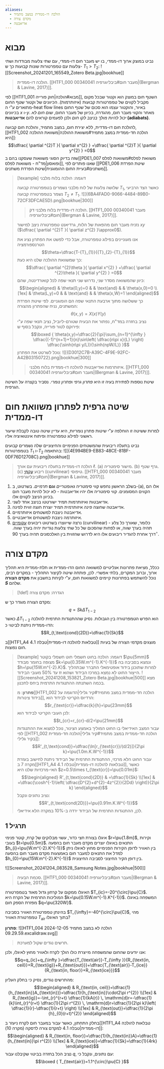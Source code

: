 ```yaml
---
aliases:
  - הולכה דו-ממדית במצב מתמיד
  - מקדם צורה
  - אדיאבטה
---
```

# מבוא
נביט במוצק ארוך דו-ממדי, בו יש מעבר חום דו-ממדי, עם שתי צלעות מבודדות ושתי צלעות עם טמפרטורות שונות קבועות כך ש- ${T}_{1}>{T}_{2}$:
![[Screenshot_20241201_165549_Zotero Beta.jpg|bookhue]]
>הולכה דו-ממדית. [[HTF1_000 00340041 מעבר חום#ביבליוגרפיה|(Bergman & Lavine, 2017)]].

לפי [[HTF1_001 מבוא#הולכה|חוק פורייה]], השטף חום במוצק הוא וקטור שבכל מקום מקביל לקווים של טמפרטורות קבועות (איזותרמות). הכיוונים של וקטור שטף החום מתוארים ע"י ה-heat flow lines באיור, והוקטור עצמו הוא סכום של שטף החום בכיוונים $x$ ו-$y$.
מאחר והקווי מעבר חום, מהגדרה, בכיוון של מעבר החום, *שום חום לא יכול להיות מולך בניצב לקו חום* ולכן לפעמים קוראים להם **אדיאבטות (adiabats)**.

להולכת חום דו-מדדית, ללא יצירת חום, במצב מתמיד, והולכת חום קבועה, [[HTF1_002 הולכה חד-ממדית במצב מתמיד#משוואת ההולכה|משוואת ההולכה היא]]:
$$\dfrac{ \partial ^{2}T }{ \partial x^{2} } +\dfrac{ \partial ^{2}T }{ \partial y^{2} } =0$$
שזה בדיוק הסוגי משוואות שעסקנו בהם ב[[PDE1_007 משוואת לפלס#משוואות לפלס ופואסון|מד"ח - משוואות לפלס]], שאנו פותרים לפי [[PDE1_006 שיטת הפרדת משתנים#בעיית החום ההומוגנית|שיטת הפרדת משתנים]].

>[!example] דוגמה: הולכה בלוח מלבני
>
> שלושה צלעות של לוח מלבני נשמרים בטמפרטורה קבועה ${T}_{1}$, כאשר הצד הרביעי נשמר בטמפרטורה קבועה ${T}_{2}\neq {T}_{1}$.
> ![[{6BA4FAD0-9066-4484-89B0-72CF3DFCAE5D}.png|bookhue|300]]
> >הולכה דו-מדדית בלוח מלבני דק. [[HTF1_000 00340041 מעבר חום#ביבליוגרפיה|(Bergman & Lavine, 2017)]].
> 
> נזניח מעבר חום מהפאות של הלוח, גרדיאנט טמפרטורה ניצב למישור $xy$ ($\dfrac{ \partial ^{2}T }{ \partial z^{2} }\approx0$).
> 
> אנו מעוניינים בפילוג טמפרטורה, אבל כדי לפשט את הפתרון נציג את הטרנספורמציה
> $$\theta=\dfrac{T-{T}_{1}}{{T}_{2}-{T}_{1}}$$
> כך שמשוואת ההולכה שלנו היא כעת:
> $$\dfrac{ \partial ^{2}\theta }{ \partial x^{2} } +\dfrac{ \partial ^{2}\theta }{ \partial y^{2} } =0$$
> כיוון שהמשוואה מסדר שני, נדרוש שני תנאי שפה לכל קואורדינטה, שהם:
> $$\begin{aligned}
>  & \theta(0,y)=0 &  & \text{and}  &  & \theta(x,0)=0 \\[1ex]
>  & \theta(L,y)=0  &  &  \text{and} &  & \theta(x,W)=1
> \end{aligned}$$
> כך ששלושה מתוך ארבעת התנאי שפה הם הומוגניים.
> לפי שיטת הפרדת המשתנים, נניח שהפתרון מהצורה:
> $$\theta(x,y)=X(x){Y}(y)$$
> נציב בחזרה במד"ח, נפתור את הבעית שטורם-ליוביל, נציב תנאי שפה ע"י פירוקם לטור פורייה, ונקבל בסוף ש:
> $$\boxed {
\theta(x,y)=\dfrac{2}{\pi}\sum_{n=1}^{\infty } \dfrac{(-1)^{n+1}+1}{n}\sin\left( \dfrac{n\pi x}{L} \right) \dfrac{\sinh(n\pi y/L)}{\sinh(npW/L)} 
 }$$
> נוכל לשרטט את הפתרון:
> ![[{D3012C7B-A39C-4F9E-92FC-A42B03150722}.png|bookhue|300]]
> >איזותרמות ואדיאבטות להולכה דו-ממדית בלוח מלבני. [[HTF1_000 00340041 מעבר חום#ביבליוגרפיה|(Bergman & Lavine, 2017)]].

שיטת נוספות לפתירת בעיה זו היא *פתרון גרפי* ו*פתרון נומרי*. נסביר בקצרה על השיטה הגרפית.

# שיטה גרפית לפתרון משוואת חום דו-ממדית
למרות ששיטה זו הוחלפה ע"י שיטות פתרון נומריות, היא עדיין שיטה טובה לקבלת שיעור ראשוני לפילוג טמפרטורה ופיתוח אינטואיציה אליו.

נביט בתעלה ריבועית שהמשטחים הפנימיים והחיצוניים שלה נשמרים קבועים בטמפרטורות ${T}_{1}$ ו-${T}_{2}$ בהתאמה:
![[{4E994BE9-EB83-48CE-81BF-0DF76D12708C}.png|bookhue]]
>הולכה דו-ממדית בתעלה ריבועית עם אורך $\ell$. (a) מישור סימטריה. (b) גרף שטף. (c) ריבוע [עֲקֻמִּי](https://terms.hebrew-academy.org.il/munnah/57541_1) (curvilinear) טיפוסי. [[HTF1_000 00340041 מעבר חום#ביבליוגרפיה|(Bergman & Lavine, 2017)]].

1. בשלב הראשון נחפש קווי סימטריה *גאומטריים* **וגם** *תרמיים*. בשרטוט, ב-(a), אלו הם הקווים המסומנים. קווי סימטריה אלו יהיו אדיאבטות - לא יכול להיות מעבר חום בכיוון הניצב לקווים אלו.
2. אדיאבטות ואיזותרמות תמיד ישורטטו בניצב אחד לשני.
3. אדיאבטה שחוצה *פינה* איזותרמית תמיד יוצרת חוצה זווית לפינה.
4. אדיאבטה ניצבת למשטחים איזותרמיים.
5. איזותרמה ניצבת למשטחים אדיאבטיים.
6. נרצה שייווצרו בשרטוט ריבועים [עקומיים](https://terms.hebrew-academy.org.il/munnah/57541_1) (curvilinear) - כלומר, שאורך כל צלע תהיה בערך שווה, או לפחות שהסכום של כל שתי צלעות נגדיות יהיה בערך שווה. דרך אחרת להגדיר ריבועים אלו היא לדרוש שהזווית בין האלכסונים תהיה בערך $90^{\circ}$.

# מקדם צורה
ככלל, מציאת פתרונות אנליטיים למשוואה החום הדו-ממדית או תלת-ממדית היא תהליך ארוך, וברוב המקרים, בלתי אפשרי. לכן, פותחה שיטה לקיצור התהליך - במקרים רבים, נוכל להשתמש בפתרונות קיימים למשוואות חום, ע"י לקיחת בחשבון את **מקדם הצורה $S$** שלהם.
>[!def] הגדרה: מקדם צורה
 >
מקדם הצורה מוגדר כך ש:
$$q=Sk\Delta T_{1-2}$$
כאשר $\Delta T_{1-2}$ הוא הפרש הטמפרטורה בין הגבולות. נסיק שההתנגדות התרמית להולכה הדו-ממדית ניתנת לביטוי כ:
$$R_{t,\text{cond}(2D)}=\dfrac{1}{Sk}$$

ב[[HTF1_A4 טבלאות להולכה דו-ממדית|טבלה 4.1]] מוצגים מקדמי הצורה של בעיות חום נפוצות.

>[!example] דוגמה: הולכה בחוט חשמלי
> חוט חשמלי בקוטר $\pu{5mm}$ מצופה בחומר מבודד $k=\pu{0.35W.m^{-1}.K^{-1}}$ ונמצא בסביבה בה $h=\pu{15W.m^{-2}.K}$. למרות שתוכנן בידוד אופטימאלי התברר שבתהליך הייצור החוט לא נמצא במרכז הבידוד ושהוא זז עד $50\%$ מעובי הבידוד.
> ![[Screenshot_20241208_153821_Zotero Beta.jpg|bookhue|500]]
> מצא בכמה השתנתה ההתנגדות התרמית ביחס לתכנון.
> 
> **פתרון**:
> מ[[HTF1_002 הולכה חד-ממדית במצב מתמיד#קיר גלילי|הדוגמה על בידוד צינורות]], הרדיוס הקריטי לבידוד הוא:
> $$r_{\text{cr}}=\dfrac{k}{h}=\pu{23mm}$$
> לכן העובי הקריטי לבידוד הוא:
> $$t_{cr}=r_{cr}-d/2=\pu{21mm}$$
> עבור המצב האידיאלי בו החוט המוליך באמצע הצינור, נוכל למצוא את ההתנגדות לפי [[HTF1_002 הולכה חד-ממדית במצב מתמיד#קיר גלילי|הולכה חד-ממדית בקיר גלילי]]:
> $$R'_{t,\text{cond}}=\dfrac{\ln[r_{\text{cr}}/(d/2)]}{2\pi k}=\pu{1.0m.K.W^{-1}}$$
> עבור החוט הלא מרכזי, ההתנגדות התרמית של הבידוד ניתנת לחישוב בעזרת מקרה 7 ב[[HTF1_A4 טבלאות להולכה דו-ממדית|טבלה 4.1]], כאשר האי-מרכזיות שלנו היא $z=0.5\times t_{\text{cr}}=\pu{0.01m}$:
> $$\begin{aligned}
> R'_{t,\text{cond}(2D)} & =\dfrac{1}{Sk} \\[1ex]
>  & =\dfrac{\cosh^{-1}\left( \dfrac{D^{2}+d^{2}-4z^{2}}{2Dd} \right)}{2\pi k}
> \end{aligned}$$
> נציב נתונים ונקבל:
> $$R'_{t,\text{cond(2D)}}=\pu{0.91m.K.W^{-1}}$$
> לכן, ההתנגדות התרמית של הבידוד ירדה ב-$10\%$ במקרה הלא אידיאלי.

## תרגיל 1
איגלו בצורת חצי כדור, עשוי מבלוקים של קרח, קוטר פנימי $r=\pu{1.8m}$, וקירות בעובי $t=\pu{0.5m}$. התנאים באיגלו יוצרים מקדם מעבר חום בהסעה $h_{i}=\pu{W.m^{-2}.K^{-1}}$ בין האוויר לדופן הקירות הפנימיים מחוץ לאיגלו ניתן למדל את התנאים למעבר חום באמצעות מקדם מעבר חום בהסעה $h_{0}=\pu{15W.m^{-2}.K^{-1}}$ בין דופן הקיר החיצוני לסביבה החיצונית.

![[Screenshot_20241204_083528_Samsung Notes.jpg|bookhue|500]]
>סכמת הבעיה. [[HTF1_000 00340041 מעבר חום#ביבליוגרפיה|(Bergman & Lavine, 2017)]].

האיגלו ממקום על קרחון גדול מאוד בטמפרטורה $T_{ic}=-20^{\circ}\pu{C}$. המוליכות התרמית של הקרח היא $k=\pu{0.15W.m^{-1}.K^{-1}}$. המשפחה באיגלו מפזרת הספק חום $q=\pu{320W}$.

בהינתן טמפרטורת האוויר בסביבה $T_{\infty}=-40^{\circ}\pu{C}$, מהי טמפרטורת האוויר $T_{\text{air}}$ בתוך האיגלו?

**פתרון**:
![[HTF1_004 הולכה לא במצב מתמיד 2024-12-05 09.29.59.excalidraw.svg]]
>תרשים נגדים שקול למערכת.

אנו יודעים שהחום שהמשפחה מייצרת כולו הולך לקרח ולאוויר מחוץ לאיגלו, ולכן:
$$q=q_{ic}+q_{\infty }=\dfrac{T_{\text{air}}-T_{\infty }}{R_{\text{in, ceil}}+R_{\text{ig}}+R_{\text{out}}}+\dfrac{T_{\text{air}}-T_{ice}}{R_{\text{in, floor}}+R_{\text{ice}}}$$

מהתרשים נגדים, נסיק כי בחלק העליון:
$$\begin{aligned}
 & R_{\text{in, ceil}}=\dfrac{1}{h_{\text{in}}A_{\text{in}}}=\dfrac{1}{h_{\text{in}}\cdot2\pi r^{2}} \\[1ex]
 & R_{\text{ig}}=-\int_{r}^{r+t} \dfrac{1}{kA(r)} \, \mathrm{d}r=-\dfrac{1}{k}\int_{r}^{r+t} \dfrac{1}{2\pi r^{2}} \, \mathrm{d}r=\dfrac{1}{2\pi k}\left( \dfrac{1}{r}-\dfrac{1}{r+t} \right)  \\[1ex]
  & R_{\text{out}}=\dfrac{1}{2\pi {h}_{0}(r+t)^{2}}
\end{aligned}$$

בחלק התחתון, כאשר עבור במעבר חום לקרח ניעזר ב[[HTF1_A4 טבלאות להולכה דו-ממדית|טבלה 4.1 למקדם צורה לדסקה (מקרה 10)]]:
$$\begin{aligned}
 & R_{\text{in, floor}}=\dfrac{1}{h_{\text{in}}A}=\dfrac{1}{h_{\text{in}}\pi r^{2}} \\[1ex]
 & R_{\text{ice}}=\dfrac{1}{Sk}=\dfrac{1}{4rk}
\end{aligned}$$
נציב הכל בחזרה בביטוי שקיבלנו עבור $q$, עם נתונים, ונקבל כי:
$$\boxed {
T_{\text{air}}=1.1^{\circ}\pu{C} 
 }$$
